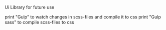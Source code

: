Ui Library for future use

print "Gulp" to watch changes in scss-files and compile it to css
print "Gulp sass" to compile scss-files to css
